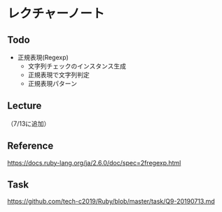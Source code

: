 # レクチャーノート

## Todo
- 正規表現(Regexp) 
    - 文字列チェックのインスタンス生成
    - 正規表現で文字列判定
    - 正規表現パターン   

## Lecture
（7/13に追加）

## Reference
https://docs.ruby-lang.org/ja/2.6.0/doc/spec=2fregexp.html   

## Task
https://github.com/tech-c2019/Ruby/blob/master/task/Q9-20190713.md
